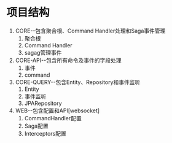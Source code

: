 # 项目结构
1. CORE--包含聚合根、Command Handler处理和Saga事件管理
    1. 聚合根
    2. Command Handler
    3. sagag管理事件
2. CORE-API--包含所有命令及事件的字段处理
    1. 事件
    2. command
3. CORE-QUERY--包含Entity、Repository和事件监听
    1. Entity
    2. 事件监听
    3. JPARepository
4. WEB--包含配置和API[websocket]
    1. CommandHandler配置
    2. Saga配置
    3. Interceptors配置